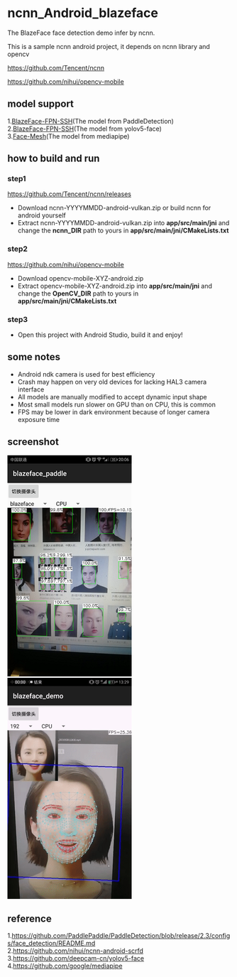 # ncnn_Android_blazeface

The BlazeFace face detection demo infer by ncnn.  

This is a sample ncnn android project, it depends on ncnn library and opencv

https://github.com/Tencent/ncnn

https://github.com/nihui/opencv-mobile
## model support  
1.[BlazeFace-FPN-SSH](https://github.com/PaddlePaddle/PaddleDetection/blob/release/2.3/configs/face_detection/README.md)(The model from PaddleDetection)  
2.[BlazeFace-FPN-SSH](https://github.com/deepcam-cn/yolov5-face)(The model from yolov5-face)  
3.[Face-Mesh](https://google.github.io/mediapipe/solutions/face_mesh)(The model from mediapipe)  
## how to build and run
### step1
https://github.com/Tencent/ncnn/releases

* Download ncnn-YYYYMMDD-android-vulkan.zip or build ncnn for android yourself
* Extract ncnn-YYYYMMDD-android-vulkan.zip into **app/src/main/jni** and change the **ncnn_DIR** path to yours in **app/src/main/jni/CMakeLists.txt**

### step2
https://github.com/nihui/opencv-mobile

* Download opencv-mobile-XYZ-android.zip
* Extract opencv-mobile-XYZ-android.zip into **app/src/main/jni** and change the **OpenCV_DIR** path to yours in **app/src/main/jni/CMakeLists.txt**

### step3
* Open this project with Android Studio, build it and enjoy!

## some notes
* Android ndk camera is used for best efficiency
* Crash may happen on very old devices for lacking HAL3 camera interface
* All models are manually modified to accept dynamic input shape
* Most small models run slower on GPU than on CPU, this is common
* FPS may be lower in dark environment because of longer camera exposure time

## screenshot
![](screenshot.png)![](face_mesh.gif)  

## reference  
1.https://github.com/PaddlePaddle/PaddleDetection/blob/release/2.3/configs/face_detection/README.md  
2.https://github.com/nihui/ncnn-android-scrfd  
3.https://github.com/deepcam-cn/yolov5-face  
4.https://github.com/google/mediapipe